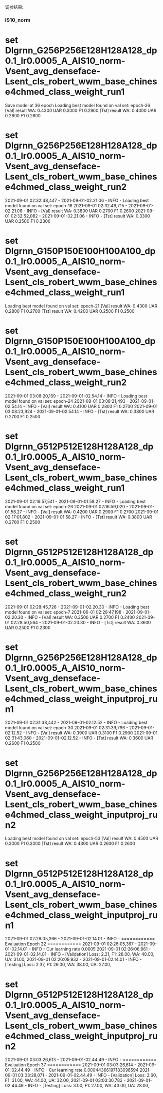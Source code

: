 调参结果:



### IS10_norm
# set  Dlgrnn_G256P256E128H128A128_dp0.1_lr0.0005_A_AIS10_norm-Vsent_avg_denseface-Lsent_cls_robert_wwm_base_chinese4chmed_class_weight_run1
Save model at 36 epoch
Loading best model found on val set: epoch-26
[Val] result WA: 0.4300 UAR 0.3000 F1 0.2900
[Tst] result WA: 0.4000 UAR 0.2600 F1 0.2600
# set  Dlgrnn_G256P256E128H128A128_dp0.1_lr0.0005_A_AIS10_norm-Vsent_avg_denseface-Lsent_cls_robert_wwm_base_chinese4chmed_class_weight_run2
2021-09-01 02:32:48,447 - 2021-09-01-02.21.06 - INFO - Loading best model found on val set: epoch-18
2021-09-01 02:32:49,715 - 2021-09-01-02.21.06 - INFO - [Val] result WA: 0.3800 UAR 0.2700 F1 0.2600
2021-09-01 02:32:52,082 - 2021-09-01-02.21.06 - INFO - [Tst] result WA: 0.3300 UAR 0.2500 F1 0.2300

# set Dlgrnn_G150P150E100H100A100_dp0.1_lr0.0005_A_AIS10_norm-Vsent_avg_denseface-Lsent_cls_robert_wwm_base_chinese4chmed_class_weight_run1
Loading best model found on val set: epoch-21
[Val] result WA: 0.4300 UAR 0.2800 F1 0.2700
[Tst] result WA: 0.4200 UAR 0.2500 F1 0.2500
# set Dlgrnn_G150P150E100H100A100_dp0.1_lr0.0005_A_AIS10_norm-Vsent_avg_denseface-Lsent_cls_robert_wwm_base_chinese4chmed_class_weight_run2
2021-09-01 03:08:20,169 - 2021-09-01-02.54.14 - INFO - Loading best model found on val set: epoch-24
2021-09-01 03:08:21,493 - 2021-09-01-02.54.14 - INFO - [Val] result WA: 0.4100 UAR 0.2800 F1 0.2700
2021-09-01 03:08:23,924 - 2021-09-01-02.54.14 - INFO - [Tst] result WA: 0.3800 UAR 0.2700 F1 0.2500


# set  Dlgrnn_G512P512E128H128A128_dp0.1_lr0.0005_A_AIS10_norm-Vsent_avg_denseface-Lsent_cls_robert_wwm_base_chinese4chmed_class_weight_run1
2021-09-01 02:16:57,541 - 2021-09-01-01.58.27 - INFO - Loading best model found on val set: epoch-26
2021-09-01 02:16:59,020 - 2021-09-01-01.58.27 - INFO - [Val] result WA: 0.4200 UAR 0.2900 F1 0.2700
2021-09-01 02:17:01,802 - 2021-09-01-01.58.27 - INFO - [Tst] result WA: 0.3800 UAR 0.2700 F1 0.2500
# set  Dlgrnn_G512P512E128H128A128_dp0.1_lr0.0005_A_AIS10_norm-Vsent_avg_denseface-Lsent_cls_robert_wwm_base_chinese4chmed_class_weight_run2
2021-09-01 02:28:45,726 - 2021-09-01-02.20.30 - INFO - Loading best model found on val set: epoch-7
2021-09-01 02:28:47,198 - 2021-09-01-02.20.30 - INFO - [Val] result WA: 0.3500 UAR 0.2700 F1 0.2400
2021-09-01 02:28:50,564 - 2021-09-01-02.20.30 - INFO - [Tst] result WA: 0.3600 UAR 0.2500 F1 0.2300

# set Dlgrnn_G256P256E128H128A128_dp0.1_lr0.0005_A_AIS10_norm-Vsent_avg_denseface-Lsent_cls_robert_wwm_base_chinese4chmed_class_weight_inputproj_run1
2021-09-01 02:31:38,442 - 2021-09-01-02.12.52 - INFO - Loading best model found on val set: epoch-30
2021-09-01 02:31:39,796 - 2021-09-01-02.12.52 - INFO - [Val] result WA: 0.3900 UAR 0.3100 F1 0.2900
2021-09-01 02:31:43,060 - 2021-09-01-02.12.52 - INFO - [Tst] result WA: 0.3600 UAR 0.2600 F1 0.2500
# set Dlgrnn_G256P256E128H128A128_dp0.1_lr0.0005_A_AIS10_norm-Vsent_avg_denseface-Lsent_cls_robert_wwm_base_chinese4chmed_class_weight_inputproj_run2
Loading best model found on val set: epoch-53
[Val] result WA: 0.4500 UAR 0.3000 F1 0.3000
[Tst] result WA: 0.4300 UAR 0.2600 F1 0.2600

# set Dlgrnn_G512P512E128H128A128_dp0.1_lr0.0005_A_AIS10_norm-Vsent_avg_denseface-Lsent_cls_robert_wwm_base_chinese4chmed_class_weight_inputproj_run1
2021-09-01 02:26:05,366 - 2021-09-01-02.14.01 - INFO - ============ Evaluation Epoch 22 ============
2021-09-01 02:26:05,367 - 2021-09-01-02.14.01 - INFO - Cur learning rate 0.0005
2021-09-01 02:26:06,961 - 2021-09-01-02.14.01 - INFO - [Validation] Loss: 2.31,	 F1: 28.00,	 WA: 40.00,	 UA: 31.00,
2021-09-01 02:26:09,932 - 2021-09-01-02.14.01 - INFO - [Testing] Loss: 2.37,	 F1: 26.00,	 WA: 38.00,	 UA: 27.00,
# set Dlgrnn_G512P512E128H128A128_dp0.1_lr0.0005_A_AIS10_norm-Vsent_avg_denseface-Lsent_cls_robert_wwm_base_chinese4chmed_class_weight_inputproj_run2
2021-09-01 03:03:26,613 - 2021-09-01-02.44.49 - INFO - ============ Evaluation Epoch 37 ============
2021-09-01 03:03:26,614 - 2021-09-01-02.44.49 - INFO - Cur learning rate 0.00044366197183098594
2021-09-01 03:03:28,071 - 2021-09-01-02.44.49 - INFO - [Validation] Loss: 2.60,	 F1: 31.00,	 WA: 44.00,	 UA: 32.00,
2021-09-01 03:03:30,783 - 2021-09-01-02.44.49 - INFO - [Testing] Loss: 3.00,	 F1: 27.00,	 WA: 43.00,	 UA: 28.00,